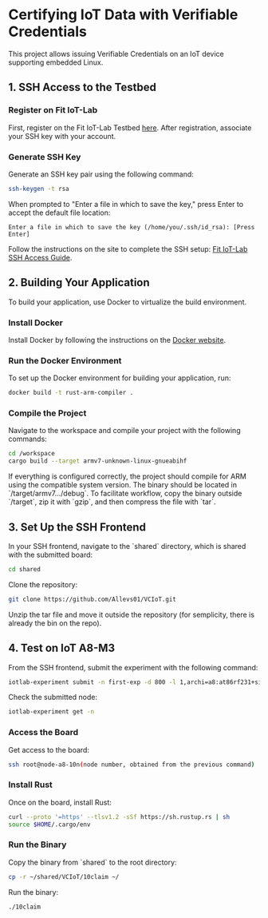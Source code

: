 # Certifying IoT Data with Verifiable Credentials

This project allows issuing Verifiable Credentials on an IoT device supporting embedded Linux.

## 1. SSH Access to the Testbed

### Register on Fit IoT-Lab
First, register on the Fit IoT-Lab Testbed [here](https://www.iot-lab.info/). After registration, associate your SSH key with your account.

### Generate SSH Key
Generate an SSH key pair using the following command:

```bash
ssh-keygen -t rsa
```

When prompted to "Enter a file in which to save the key," press Enter to accept the default file location:

```
Enter a file in which to save the key (/home/you/.ssh/id_rsa): [Press Enter]
```

Follow the instructions on the site to complete the SSH setup: [Fit IoT-Lab SSH Access Guide](https://www.iot-lab.info/docs/getting-started/ssh-access/).

## 2. Building Your Application

To build your application, use Docker to virtualize the build environment.

### Install Docker
Install Docker by following the instructions on the [Docker website](https://www.docker.com/).

### Run the Docker Environment
To set up the Docker environment for building your application, run:

```bash
docker build -t rust-arm-compiler .
```

### Compile the Project
Navigate to the workspace and compile your project with the following commands:

```bash
cd /workspace
cargo build --target armv7-unknown-linux-gnueabihf
```

If everything is configured correctly, the project should compile for ARM using the compatible system version. The binary should be located in \`/target/armv7.../debug\`. To facilitate workflow, copy the binary outside \`/target\`, zip it with \`gzip\`, and then compress the file with \`tar\`.

## 3. Set Up the SSH Frontend

In your SSH frontend, navigate to the \`shared\` directory, which is shared with the submitted board:

```bash
cd shared
```

Clone the repository:

```bash
git clone https://github.com/Allevs01/VCIoT.git
```

Unzip the tar file and move it outside the repository (for semplicity, there is already the bin on the repo).

## 4. Test on IoT A8-M3

From the SSH frontend, submit the experiment with the following command:

```bash
iotlab-experiment submit -n first-exp -d 800 -l 1,archi=a8:at86rf231+site=Grenoble
```

Check the submitted node:

```bash
iotlab-experiment get -n
```

### Access the Board
Get access to the board:

```bash
ssh root@node-a8-10n(node number, obtained from the previous command)
```

### Install Rust
Once on the board, install Rust:

```bash
curl --proto '=https' --tlsv1.2 -sSf https://sh.rustup.rs | sh
source $HOME/.cargo/env
```

### Run the Binary
Copy the binary from \`shared\` to the root directory:

```bash
cp -r ~/shared/VCIoT/10claim ~/
```

Run the binary:

```bash
./10claim
```
